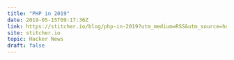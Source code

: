 ```yaml
---
title: "PHP in 2019"
date: 2019-05-15T09:17:36Z
link: https://stitcher.io/blog/php-in-2019?utm_medium=RSS&utm_source=hune
site: stitcher.io
topic: Hacker News
draft: false
---
```

